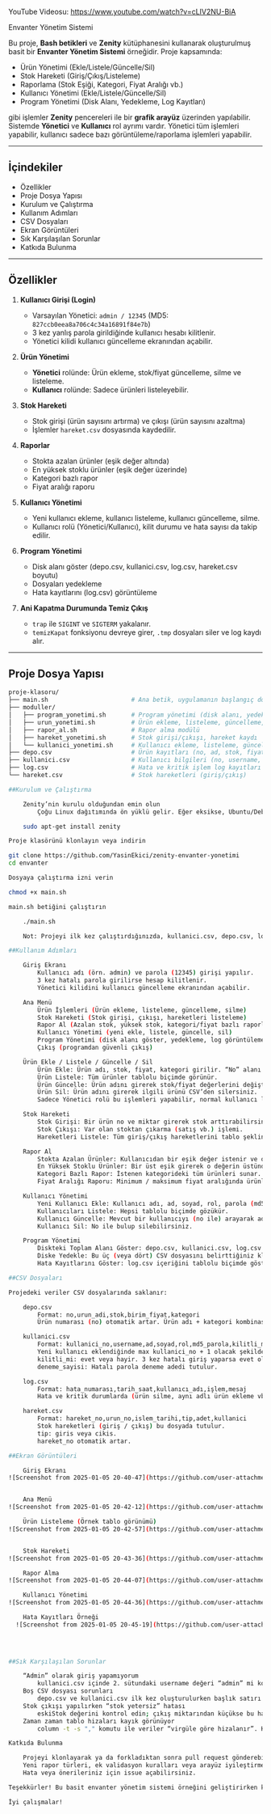 YouTube Videosu: https://www.youtube.com/watch?v=cLIV2NU-BiA

Envanter Yönetim Sistemi 

Bu proje, **Bash betikleri** ve **Zenity** kütüphanesini kullanarak oluşturulmuş basit bir **Envanter Yönetim Sistemi** örneğidir. Proje kapsamında:

- Ürün Yönetimi (Ekle/Listele/Güncelle/Sil)  
- Stok Hareketi (Giriş/Çıkış/Listeleme)  
- Raporlama (Stok Eşiği, Kategori, Fiyat Aralığı vb.)  
- Kullanıcı Yönetimi (Ekle/Listele/Güncelle/Sil)  
- Program Yönetimi (Disk Alanı, Yedekleme, Log Kayıtları)  

gibi işlemler **Zenity** pencereleri ile bir **grafik arayüz** üzerinden yapılabilir. Sistemde **Yönetici** ve **Kullanıcı** rol ayrımı vardır. Yönetici tüm işlemleri yapabilir, kullanıcı sadece bazı görüntüleme/raporlama işlemleri yapabilir.

---

## İçindekiler

- Özellikler
- Proje Dosya Yapısı
- Kurulum ve Çalıştırma
- Kullanım Adımları
- CSV Dosyaları
- Ekran Görüntüleri
- Sık Karşılaşılan Sorunlar
- Katkıda Bulunma

---

## Özellikler

1. **Kullanıcı Girişi (Login)**  
   - Varsayılan Yönetici: `admin / 12345` (MD5: `827ccb0eea8a706c4c34a16891f84e7b`)  
   - 3 kez yanlış parola girildiğinde kullanıcı hesabı kilitlenir.  
   - Yönetici kilidi kullanıcı güncelleme ekranından açabilir.

2. **Ürün Yönetimi**  
   - **Yönetici** rolünde: Ürün ekleme, stok/fiyat güncelleme, silme ve listeleme.  
   - **Kullanıcı** rolünde: Sadece ürünleri listeleyebilir.

3. **Stok Hareketi**  
   - Stok girişi (ürün sayısını artırma) ve çıkışı (ürün sayısını azaltma)  
   - İşlemler `hareket.csv` dosyasında kaydedilir.

4. **Raporlar**  
   - Stokta azalan ürünler (eşik değer altında)  
   - En yüksek stoklu ürünler (eşik değer üzerinde)  
   - Kategori bazlı rapor  
   - Fiyat aralığı raporu

5. **Kullanıcı Yönetimi**  
   - Yeni kullanıcı ekleme, kullanıcı listeleme, kullanıcı güncelleme, silme.  
   - Kullanıcı rolü (Yönetici/Kullanıcı), kilit durumu ve hata sayısı da takip edilir.

6. **Program Yönetimi**  
   - Disk alanı göster (depo.csv, kullanici.csv, log.csv, hareket.csv boyutu)  
   - Dosyaları yedekleme  
   - Hata kayıtlarını (log.csv) görüntüleme

7. **Ani Kapatma Durumunda Temiz Çıkış**  
   - `trap` ile `SIGINT` ve `SIGTERM` yakalanır.  
   - `temizKapat` fonksiyonu devreye girer, `.tmp` dosyaları siler ve log kaydı alır.

---

## Proje Dosya Yapısı

```bash
proje-klasoru/
├── main.sh                       # Ana betik, uygulamanın başlangıç dosyası
├── moduller/
│   ├── program_yonetimi.sh       # Program yönetimi (disk alanı, yedekleme, log gösterme)
│   ├── urun_yonetimi.sh          # Ürün ekleme, listeleme, güncelleme, silme
│   ├── rapor_al.sh               # Rapor alma modülü
│   ├── hareket_yonetimi.sh       # Stok girişi/çıkışı, hareket kaydı
│   └── kullanici_yonetimi.sh     # Kullanıcı ekleme, listeleme, güncelleme, silme
├── depo.csv                      # Ürün kayıtları (no, ad, stok, fiyat, kategori)
├── kullanici.csv                 # Kullanıcı bilgileri (no, username, ad, soyad, rol, md5_parola, kilit, deneme)
├── log.csv                       # Hata ve kritik işlem log kayıtları
└── hareket.csv                   # Stok hareketleri (giriş/çıkış)

##Kurulum ve Çalıştırma

    Zenity’nin kurulu olduğundan emin olun
        Çoğu Linux dağıtımında ön yüklü gelir. Eğer eksikse, Ubuntu/Debian türevi sistemlerde:

    sudo apt-get install zenity

Proje klasörünü klonlayın veya indirin

git clone https://github.com/YasinEkici/zenity-envanter-yonetimi
cd envanter

Dosyaya çalıştırma izni verin

chmod +x main.sh

main.sh betiğini çalıştırın

    ./main.sh

    Not: Projeyi ilk kez çalıştırdığınızda, kullanici.csv, depo.csv, log.csv ve hareket.csv yoksa otomatik oluşturulur. Ayrıca varsayılan bir yönetici kullanıcı (admin / 12345) tanımlanır.

##Kullanım Adımları

    Giriş Ekranı
        Kullanıcı adı (örn. admin) ve parola (12345) girişi yapılır.
        3 kez hatalı parola girilirse hesap kilitlenir.
        Yönetici kilidini kullanıcı güncelleme ekranından açabilir.

    Ana Menü
        Ürün İşlemleri (Ürün ekleme, listeleme, güncelleme, silme)
        Stok Hareketi (Stok girişi, çıkışı, hareketleri listeleme)
        Rapor Al (Azalan stok, yüksek stok, kategori/fiyat bazlı raporlar)
        Kullanıcı Yönetimi (yeni ekle, listele, güncelle, sil)
        Program Yönetimi (disk alanı göster, yedekleme, log görüntüleme)
        Çıkış (programdan güvenli çıkış)

    Ürün Ekle / Listele / Güncelle / Sil
        Ürün Ekle: Ürün adı, stok, fiyat, kategori girilir. “No” alanı otomatik üretilir.
        Ürün Listele: Tüm ürünler tablolu biçimde görünür.
        Ürün Güncelle: Ürün adını girerek stok/fiyat değerlerini değiştirebilirsiniz.
        Ürün Sil: Ürün adını girerek ilgili ürünü CSV’den silersiniz.
        Sadece Yönetici rolü bu işlemleri yapabilir, normal kullanıcı listeleme haricinde işlem yapamaz.

    Stok Hareketi
        Stok Girişi: Bir ürün no ve miktar girerek stok arttırabilirsiniz.
        Stok Çıkışı: Var olan stoktan çıkarma (satış vb.) işlemi.
        Hareketleri Listele: Tüm giriş/çıkış hareketlerini tablo şeklinde görüntüler.

    Rapor Al
        Stokta Azalan Ürünler: Kullanıcıdan bir eşik değer istenir ve o eşiğin altındaki stoklar listelenir.
        En Yüksek Stoklu Ürünler: Bir üst eşik girerek o değerin üstündeki stokları listeler.
        Kategori Bazlı Rapor: İstenen kategorideki tüm ürünleri sunar.
        Fiyat Aralığı Raporu: Minimum / maksimum fiyat aralığında ürünleri listeler.

    Kullanıcı Yönetimi
        Yeni Kullanıcı Ekle: Kullanıcı adı, ad, soyad, rol, parola (md5) girilir.
        Kullanıcıları Listele: Hepsi tablolu biçimde gözükür.
        Kullanıcı Güncelle: Mevcut bir kullanıcıyı (no ile) arayarak ad, soyad, rol, kilitli mi vb. bilgilerini değiştirebilirsiniz.
        Kullanıcı Sil: No ile bulup silebilirsiniz.

    Program Yönetimi
        Diskteki Toplam Alanı Göster: depo.csv, kullanici.csv, log.csv ve hareket.csv dosyalarının toplam boyutunu ekrana getirir.
        Diske Yedekle: Bu üç (veya dört) CSV dosyasını belirttiğiniz klasöre .bak uzantısıyla kopyalar.
        Hata Kayıtlarını Göster: log.csv içeriğini tablolu biçimde gösterir.

##CSV Dosyaları

Projedeki veriler CSV dosyalarında saklanır:

    depo.csv
        Format: no,urun_adi,stok,birim_fiyat,kategori
        Ürün numarası (no) otomatik artar. Ürün adı + kategori kombinasyonu tekil kabul edilir.

    kullanici.csv
        Format: kullanici_no,username,ad,soyad,rol,md5_parola,kilitli_mi,deneme_sayisi
        Yeni kullanıcı eklendiğinde max kullanici_no + 1 olacak şekilde kaydedilir.
        kilitli_mi: evet veya hayir. 3 kez hatalı giriş yaparsa evet olur.
        deneme_sayisi: Hatalı parola deneme adedi tutulur.

    log.csv
        Format: hata_numarası,tarih_saat,kullanıcı_adı,işlem,mesaj
        Hata ve kritik durumlarda (ürün silme, aynı adlı ürün ekleme vb.) buraya ek satır yazar.

    hareket.csv
        Format: hareket_no,urun_no,islem_tarihi,tip,adet,kullanici
        Stok hareketleri (giriş / çıkış) bu dosyada tutulur.
        tip: giris veya cikis.
        hareket_no otomatik artar.

##Ekran Görüntüleri

    Giriş Ekranı
![Screenshot from 2025-01-05 20-40-47](https://github.com/user-attachments/assets/c19bc012-ebc4-4bc5-8c3a-162da01c1af2)


    Ana Menü
![Screenshot from 2025-01-05 20-42-12](https://github.com/user-attachments/assets/302c7b7d-1712-4ecf-830b-c29306cdb016)

    Ürün Listeleme (Örnek tablo görünümü)
![Screenshot from 2025-01-05 20-42-57](https://github.com/user-attachments/assets/9e3eb1cc-4f72-4d04-9603-d1aa9c2a27f9)


    Stok Hareketi
![Screenshot from 2025-01-05 20-43-36](https://github.com/user-attachments/assets/a21ce75f-fb3b-4df5-97f1-386702cc97b8)

    Rapor Alma
![Screenshot from 2025-01-05 20-44-07](https://github.com/user-attachments/assets/3587cb63-354a-4119-8bb0-ed092cee21b6)

    Kullanıcı Yönetimi
![Screenshot from 2025-01-05 20-44-36](https://github.com/user-attachments/assets/20ce2d87-d0e7-4400-b30b-0a1c5a81e99f)

    Hata Kayıtları Örneği
  ![Screenshot from 2025-01-05 20-45-19](https://github.com/user-attachments/assets/6a3cbd01-93a7-46ac-aa8e-6e6083704d58)
  

    

##Sık Karşılaşılan Sorunlar

    “Admin” olarak giriş yapamıyorum
        kullanici.csv içinde 2. sütundaki username değeri “admin” mi kontrol edin. Parola 12345 (MD5: 827ccb0eea8a706c4c34a16891f84e7b) olmalı.
    Boş CSV dosyası sorunları
        depo.csv ve kullanici.csv ilk kez oluşturulurken başlık satırı yoktur, ancak script çalışmayı sürdürür.
    Stok çıkışı yapılırken “stok yetersiz” hatası
        eskiStok değerini kontrol edin; çıkış miktarından küçükse bu hatayı alırsınız.
    Zaman zaman tablo hizaları kayık görünüyor
        column -t -s "," komutu ile veriler “virgüle göre hizalanır”. Her satırda aynı sütun sayısı olmasına dikkat edin.

Katkıda Bulunma

    Projeyi klonlayarak ya da forkladıktan sonra pull request gönderebilirsiniz.
    Yeni rapor türleri, ek validasyon kuralları veya arayüz iyileştirmeleri memnuniyetle karşılanır.
    Hata veya önerileriniz için issue açabilirsiniz.

Teşekkürler! Bu basit envanter yönetim sistemi örneğini geliştirirken keyif alacağınızı umuyoruz. Bash ve Zenity ile daha büyük projeler yapabilmek için bu örneği başlangıç noktası olarak kullanabilirsiniz.

İyi çalışmalar!
